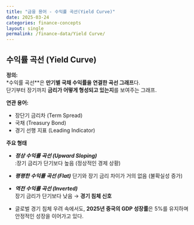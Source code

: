```yaml
---
title: "금융 용어 - 수익률 곡선(Yield Curve)"
date: 2025-03-24
categories: finance-concepts
layout: single
permalink: /finance-data/Yield Curve/
---
```


## 수익률 곡선 (Yield Curve)

**정의:**  
*수익률 곡선**은 **만기별 국채 수익률을 연결한 곡선 그래프**다.  
단기부터 장기까지 **금리가 어떻게 형성되고 있는지**를 보여주는 그래프.

**연관 용어:**  
- 장단기 금리차 (Term Spread)  
- 국채 (Treasury Bond)  
- 경기 선행 지표 (Leading Indicator)

 **주요 형태**  
- ***정상 수익률 곡선 (Upward Sloping)***  
  :장기 금리가 단기보다 높음 (정상적인 경제 상황)

- ***평평한 수익률 곡선 (Flat)*** 
  단기와 장기 금리 차이가 거의 없음 (불확실성 증가)

- ***역전 수익률 곡선 (Inverted)***  
  장기 금리가 단기보다 낮음 → **경기 침체 신호** 
- 글로벌 경기 침체 우려 속에서도, **2025년 중국의 GDP 성장률**은 5%를 유지하며 안정적인 성장을 이어가고 있다.  
